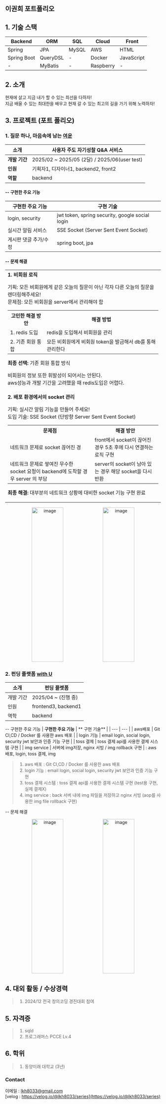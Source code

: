 
## 이권희 포트폴리오
 
## 1. 기술 스택

| **Backend**   | **ORM**       | **SQL** | **Cloud** | **Front**     |
|---------------|---------------|---------|-----------|---------------|
| Spring        | JPA           | MySQL   | AWS       | HTML          |
| Spring Boot   | QueryDSL      | -       | Docker    | JavaScript    |
| -             | MyBatis       | -       | Raspberry | -             |

## 2. 소개
현재에 살고 지금 내가 할 수 있는 최선을 다하자!  
지금 배울 수 있는 최대한을 배우고 현재 갈 수 있는 최고의 길을 가기 위해 노력하자!

## 3. 프로젝트 (포트 폴리오)
### 1. 질문 하나, 마음속에 남는 [여운](https://github.com/Yeoun-project)  

| **소개** | 사용자 주도 자기성찰 Q&A 서비스 |
| --- | --- |
| **개발 기간** | 2025/02 ~ 2025/05 (2달) / 2025/06(user test) |
| **인원** | 기획자1, 디자이너1, backend2, front2 |
| **역할** | backend |
  
#### -- 구현한 주요 기능  
| **구현한 주요 기능** | **구현 기술** |
| --- | --- |
| login, security | jwt token, spring security, google social login |
| 실시간 알림 서비스 | SSE Socket (Server Sent Event Socket) |
| 게시판 댓글 추가/수정 | spring boot, jpa |

#### -- 문제 해결  

<table>
  <tr>
    <td>
      <b>1. 비회원 로직</b>
      <p>기획: 모든 비회원에게 같은 오늘의 질문이 아닌 각자 다른 오늘의 질문을 렌더링해주세요! <br>
      문제점: 모든 비회원을 server에서 관리해야 함</p>
      <table>
        <tr>
          <th>고민한 해결 방안</th>
          <th>해결 방법</th>
        </tr>
        <tr>
          <td>1. redis 도입</td>
          <td>redis을 도입해서 비회원을 관리</td>
        </tr>
        <tr>
          <td>2. 기존 회원 통합</td>
          <td>모든 비회원에게 비회원 token을 발금해서 db를 통해 관리한다</td>
        </tr>
      </table>
      <p><b>최종 선택:</b> 기존 회원 통합 방식</p>
      <p>비회원의 정보 또한 휘발성이 되어서는 안된다.<br>
      aws성능과 개발 기간을 고려했을 때 redis도입은 어렵다.</p>
    </td>
  </tr>
  <tr>
    <td>
      <b>2. 배포 환경에서의 socket 관리</b>
      <p>기획: 실시간 알림 기능을 만들어 주세요!<br>
      도입 기술: SSE Socket (단방향 Server Sent Event Socket)</p>
      <table>
        <tr>
          <th>문제점</th>
          <th>해결 방안</th>
        </tr>
        <tr>
          <td>네트워크 문제로 socket 끊어진 경</td>
          <td>front에서 socket이 끊어진 경우 5초 후에 다시 연결하는 로직 구현</td>
        </tr>
        <tr>
          <td>네트워크 문제로 쌓여진 무수한 socket 요청이 backend에 도착할 경우 server 의 부담</td>
          <td>server의 socket이 남아 있는 경우 해당 socket을 다시 반환</td>
        </tr>
      </table>
      <p><b>최종 해결: </b>대부분의 네트워크 상황에 대비한 socket 기능 구현 완료</p>
    </td>
  </tr>
</table>


<p align="center">
 <img width="45%" height="500" alt="image" src="https://github.com/user-attachments/assets/4e860990-5589-42cd-b435-afb99799bb76" />
 <img width="45%" height="500" alt="image" src="https://github.com/user-attachments/assets/b0a29f4d-407d-4a2e-9819-c994de8c48b8" />
</p>

### 2. 펀딩 플랫폼 [with U](https://github.com/DMU-NextLevel)

| **소개** | **펀딩 플렛폼**|
| --- | --- |
| 개발 기간 | 2025/04 ~ (진행 중) |
| 인원 | frontend3, backend1 |
| 역학 | backend |
     
-- 구현한 주요 기능
| **구현한 주요 기능** | ** 구현 기술** |
| --- | --- |
| aws배포 | Git CI,CD / Docker 를 사용한 aws 배포 |
| login 기능 | email login, social login, security jwt 보안과 인증 기능 구현 |
| toss 결제 | toss 결제 api를 사용한 결제 시스템 구현 |
| img service | 서버에 img저장, nginx 서빙 / img rollback 구현 |
: aws 배포, login, toss 결제, img  
> 1. aws 배포 : Git CI,CD / Docker 를 사용한 aws 배포  
> 2. login 기능 : email login, social login, security jwt 보안과 인증 기능 구현  
> 3. toss 결제 시스템 : toss 결제 api를 사용한 결제 시스템 구현 (test용 구현, 실제 결제X)  
> 4. img service : back 서버 내에 img 파일을 저장하고 nginx 서빙 (aop를 사용한 img file rollback 구현)

-- 문제 해결


<p align="center">
 <img width="45%" height="500" alt="image" src="https://github.com/user-attachments/assets/f553717e-77c6-4423-8680-556df1b72c2c" />
 <img width="45%" height="500" alt="image" src="https://github.com/user-attachments/assets/468329a5-7216-440c-bbd5-8cabae476b33" />
</p>

## 4. 대외 활동 / 수상경력
> 1. 2024/12 전국 창의코딩 경진대회 참여

## 5. 자격증
> 1. sqld
> 2. 프로그래머스 PCCE Lv.4

## 6. 학위
> 1. 동양미래 대학교 (3년)

### Contact
이메일 : lkh8033@gmail.com  
[velog : https://velog.io/@lkh8033/series](https://velog.io/@lkh8033/series)
